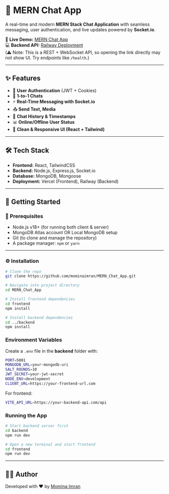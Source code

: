 # 💬 MERN Chat App  
A real-time and modern **MERN Stack Chat Application** with seamless messaging, user authentication, and live updates powered by **Socket.io**.  

🚀 **Live Demo:** [MERN Chat App](https://mern-chat-app-nine-silk.vercel.app/)   
💻 **Backend API:** [Railway Deployment](https://mern-chat-app-production-f2c9.up.railway.app)  
(⚠️ Note: This is a REST + WebSocket API, so opening the link directly may not show UI. Try endpoints like `/health`.)  

---

## ✨ Features  
- 🔐 **User Authentication** (JWT + Cookies)  
- 👥 **1-to-1 Chats**  
- ⚡ **Real-Time Messaging with Socket.io**  
- 📤 **Send Text, Media**  
- 📅 **Chat History & Timestamps**  
- 📊 **Online/Offline User Status**  
- 🎨 **Clean & Responsive UI (React + Tailwind)**  

---

## 🛠️ Tech Stack  
- **Frontend:** React, TailwindCSS  
- **Backend:** Node.js, Express.js, Socket.io  
- **Database:** MongoDB, Mongoose  
- **Deployment:** Vercel (Frontend), Railway (Backend)  

---

## 🚀 Getting Started  

### 🔑 Prerequisites  
- Node.js v18+ (for running both client & server)  
- MongoDB Atlas account OR Local MongoDB setup  
- Git (to clone and manage the repository)  
- A package manager: `npm` or `yarn`  

---

### ⚙️ Installation  

```bash
# Clone the repo
git clone https://github.com/mominaimran/MERN_Chat_App.git

# Navigate into project directory
cd MERN_Chat_App

# Install frontend dependencies
cd frontend
npm install

# Install backend dependencies
cd ../backend
npm install
```
### Environment Variables
Create a `.env` file in the **backend** folder with:

```bash
PORT=5001
MONGODB_URL=your-mongodb-uri
SALT_ROUNDS=10
JWT_SECRET=your-jwt-secret
NODE_ENV=development
CLIENT_URL=https://your-frontend-url.com
```
For frontend:
```bash
VITE_API_URL=https://your-backend-api.com/api
```

### Running the App

```bash
# Start backend server first
cd backend
npm run dev

# Open a new terminal and start frontend
cd frontend
npm run dev
```
---

## 👩‍💻 Author
Developed with ❤️ by [Momina Imran](https://your-portfolio-link.com)
